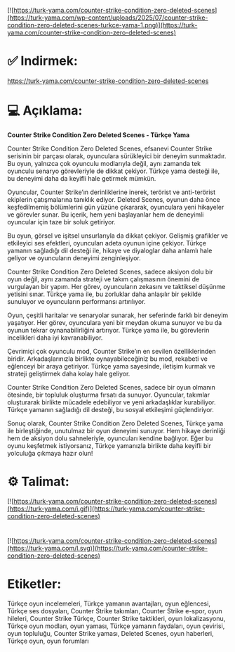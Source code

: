 [![https://turk-yama.com/counter-strike-condition-zero-deleted-scenes](https://turk-yama.com/wp-content/uploads/2025/07/counter-strike-condition-zero-deleted-scenes-turkce-yama-1.png)](https://turk-yama.com/counter-strike-condition-zero-deleted-scenes)
# ✅ Indirmek:
https://turk-yama.com/counter-strike-condition-zero-deleted-scenes
# 💻 Açıklama:
**Counter Strike Condition Zero Deleted Scenes - Türkçe Yama**

Counter Strike Condition Zero Deleted Scenes, efsanevi Counter Strike serisinin bir parçası olarak, oyunculara sürükleyici bir deneyim sunmaktadır. Bu oyun, yalnızca çok oyunculu modlarıyla değil, aynı zamanda tek oyunculu senaryo görevleriyle de dikkat çekiyor. Türkçe yama desteği ile, bu deneyimi daha da keyifli hale getirmek mümkün.

Oyuncular, Counter Strike’ın derinliklerine inerek, terörist ve anti-terörist ekiplerin çatışmalarına tanıklık ediyor. Deleted Scenes, oyunun daha önce keşfedilmemiş bölümlerini gün yüzüne çıkararak, oyunculara yeni hikayeler ve görevler sunar. Bu içerik, hem yeni başlayanlar hem de deneyimli oyuncular için taze bir soluk getiriyor.

Bu oyun, görsel ve işitsel unsurlarıyla da dikkat çekiyor. Gelişmiş grafikler ve etkileyici ses efektleri, oyuncuları adeta oyunun içine çekiyor. Türkçe yamanın sağladığı dil desteği ile, hikaye ve diyaloglar daha anlamlı hale geliyor ve oyuncuların deneyimi zenginleşiyor.

Counter Strike Condition Zero Deleted Scenes, sadece aksiyon dolu bir oyun değil, aynı zamanda strateji ve takım çalışmasının önemini de vurgulayan bir yapım. Her görev, oyuncuların zekasını ve taktiksel düşünme yetisini sınar. Türkçe yama ile, bu zorluklar daha anlaşılır bir şekilde sunuluyor ve oyuncuların performansı artırılıyor.

Oyun, çeşitli haritalar ve senaryolar sunarak, her seferinde farklı bir deneyim yaşatıyor. Her görev, oyunculara yeni bir meydan okuma sunuyor ve bu da oyunun tekrar oynanabilirliğini artırıyor. Türkçe yama ile, bu görevlerin incelikleri daha iyi kavranabiliyor.

Çevrimiçi çok oyunculu mod, Counter Strike’ın en sevilen özelliklerinden biridir. Arkadaşlarınızla birlikte oynayabileceğiniz bu mod, rekabeti ve eğlenceyi bir araya getiriyor. Türkçe yama sayesinde, iletişim kurmak ve strateji geliştirmek daha kolay hale geliyor.

Counter Strike Condition Zero Deleted Scenes, sadece bir oyun olmanın ötesinde, bir topluluk oluşturma fırsatı da sunuyor. Oyuncular, takımlar oluşturarak birlikte mücadele edebiliyor ve yeni arkadaşlıklar kurabiliyor. Türkçe yamanın sağladığı dil desteği, bu sosyal etkileşimi güçlendiriyor.

Sonuç olarak, Counter Strike Condition Zero Deleted Scenes, Türkçe yama ile birleştiğinde, unutulmaz bir oyun deneyimi sunuyor. Hem hikaye derinliği hem de aksiyon dolu sahneleriyle, oyuncuları kendine bağlıyor. Eğer bu oyunu keşfetmek istiyorsanız, Türkçe yamanızla birlikte daha keyifli bir yolculuğa çıkmaya hazır olun!
# ⚙️ Talimat:
[![https://turk-yama.com/counter-strike-condition-zero-deleted-scenes](https://turk-yama.com/i.gif)](https://turk-yama.com/counter-strike-condition-zero-deleted-scenes)
#
[![https://turk-yama.com/counter-strike-condition-zero-deleted-scenes](https://turk-yama.com/l.svg)](https://turk-yama.com/counter-strike-condition-zero-deleted-scenes)
# Etiketler:
Türkçe oyun incelemeleri, Türkçe yamanın avantajları, oyun eğlencesi, Türkçe ses dosyaları, Counter Strike takımları, Counter Strike e-spor, oyun hileleri, Counter Strike Türkçe, Counter Strike taktikleri, oyun lokalizasyonu, Türkçe oyun modları, oyun yaması, Türkçe yamanın faydaları, oyun çevirisi, oyun topluluğu, Counter Strike yaması, Deleted Scenes, oyun haberleri, Türkçe oyun, oyun forumları


